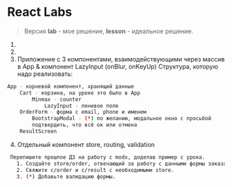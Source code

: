 # React Labs
>Версия **lab** - мое решение, **lesson** - идеальное решение.
1. 
2. 
3. Приложение с 3 компонентами, взаимодействующими через массив в App & компонент LazyInput (onBlur, onKeyUp) 
Структура, которую надо реализовать:
```sh
App - корневой компонент, хранящий данные
    Cart - корзина, на уроке это было в App
		Minmax - counter
			LazyInput - ленивое поле
	OrderForm - форма с email, phone и именем
		BootstrapModal - (*) по желанию, модальное окно с просьбой 
		подтвердить, что всё ок или отмена
	ResultScreen
```	
4. Отдельный компонент store, routing, validation
```sh
 Перепишите прошлое ДЗ на работу с modx, доделав пример с урока.
   1. Создайте store/order, отвечающий за работу с данными формы заказа.
   2. Свяжите c/order и c/result с необходимыми store.
   3. (*) Добавьте валидацию формы.
```
